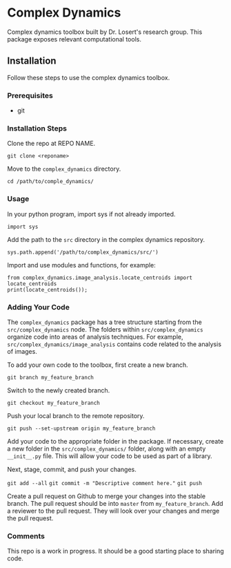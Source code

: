 # Complex Dynamics

Complex dynamics toolbox built by Dr. Losert's research group. This package exposes relevant computational tools.

## Installation

Follow these steps to use the complex dynamics toolbox.

### Prerequisites

- git

### Installation Steps

Clone the repo at REPO NAME.

`git clone <reponame>`

Move to the `complex_dynamics` directory.

`cd /path/to/comple_dynamics/`

### Usage

In your python program, import sys if not already imported.

`import sys`

Add the path to the `src` directory in the complex dynamics repository.

`sys.path.append('/path/to/complex_dynamics/src/')`

Import and use modules and functions, for example:

```
from complex_dynamics.image_analysis.locate_centroids import locate_centroids
print(locate_centroids());
```

### Adding Your Code

The `complex_dynamics` package has a tree structure starting from the `src/complex_dynamics` node. The folders within `src/complex_dynamics` organize code into areas of analysis techniques. For example, `src/complex_dynamics/image_analysis` contains code related to the analysis of images.

To add your own code to the toolbox, first create a new branch.

`git branch my_feature_branch`

Switch to the newly created branch.

`git checkout my_feature_branch`

Push your local branch to the remote repository.

`git push --set-upstream origin my_feature_branch`

Add your code to the appropriate folder in the package. If necessary, create a new folder in the `src/complex_dynamics/` folder, along with an empty `__init__.py` file. This will allow your code to be used as part of a library. 

Next, stage, commit, and push your changes.

`git add --all`
`git commit -m "Descriptive comment here."`
`git push`

Create a pull request on Github to merge your changes into the stable branch. The pull request should be into `master` from `my_feature_branch`. Add a reviewer to the pull request. They will look over your changes and merge the pull request.

### Comments

This repo is a work in progress. It should be a good starting place to sharing code.

